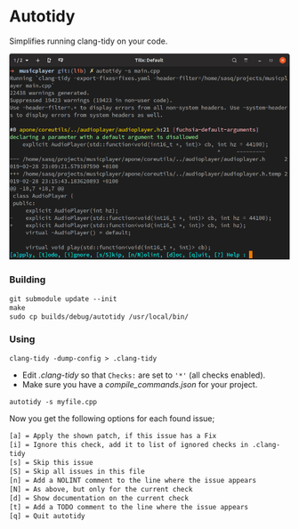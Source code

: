 # Autotidy

Simplifies running clang-tidy on your code.

![Screenshot](/extra/screenshot.png?raw=true "Screenshot")

### Building

```
git submodule update --init
make
sudo cp builds/debug/autotidy /usr/local/bin/
```

### Using

```
clang-tidy -dump-config > .clang-tidy
```
* Edit _.clang-tidy_ so that  `Checks:` are set to `'*'` (all checks enabled).
* Make sure you have a _compile_commands.json_ for your project.

```
autotidy -s myfile.cpp 
```

Now you get the following options for each found issue;
```
[a] = Apply the shown patch, if this issue has a Fix
[i] = Ignore this check, add it to list of ignored checks in .clang-tidy
[s] = Skip this issue
[S] = Skip all issues in this file
[n] = Add a NOLINT comment to the line where the issue appears
[N] = As above, but only for the current check
[d] = Show documentation on the current check
[t] = Add a TODO comment to the line where the issue appears
[q] = Quit autotidy
```
